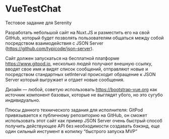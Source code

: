 # VueTestChat
Тестовое задание для Serenity

Разработать небольшой сайт на Nuxt.JS и разместить его на свой GitHub, который будет позволять пользователям общаться между собой посредством взаимодействия с JSON Server (https://github.com/typicode/json-server). 

Сайт должен запускаться на бесплатной платформе https://www.gitpod.io, несколько людей получают внешную ссылку, вводят свое имя и видят список сообщений, отправляют новые и посредством стандартных setInterval происходит обращение к JSON Server который выгружает и отдает новые сообщения. 

Дизайн — любой, советую использовать https://bootstrap-vue.org как источник компонент базовых, которые не выглядят убого, но это сугубо индивидуально. 

Плюсы данного технического задания для исполнителя: 
GitPod привязывается к публичному репозиторию на GitHub, он сможет использовать этот сайт как пример 
JSON Server очень быстрый способ получить действующее API без необходимости создавать бэкэнд, еще один сильный инстумент в копилку “быстрого запуска MVP” 
